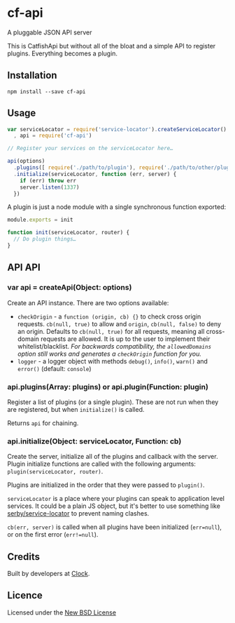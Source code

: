 # cf-api

A pluggable JSON API server

This is CatfishApi but without all of the bloat and a simple API to register plugins.
Everything becomes a plugin.

## Installation

    npm install --save cf-api

## Usage

```js
var serviceLocator = require('service-locator').createServiceLocator()
  , api = require('cf-api')

// Register your services on the serviceLocator here…

api(options)
  .plugins([ require('./path/to/plugin'), require('./path/to/other/plugin') ])
  .initialize(serviceLocator, function (err, server) {
    if (err) throw err
    server.listen(1337)
  })
```

A plugin is just a node module with a single synchronous function exported:

```js
module.exports = init

function init(serviceLocator, router) {
  // Do plugin things…
}
```

## API API

### var api = createApi(Object: options)

Create an API instance. There are two options available:

- `checkOrigin` - a `function (origin, cb) {}` to check cross origin requests. `cb(null, true)` to allow and `origin`, `cb(null, false)` to deny an origin. Defaults to `cb(null, true)` for all requests, meaning all cross-domain requests are allowed. It is up to the user to implement their whitelist/blacklist. *For backwards compatibility, the `allowedDomains` option still works and generates a `checkOrigin` function for you.*
- `logger` - a logger object with methods `debug()`, `info()`, `warn()` and `error()` (default: `console`)

### api.plugins(Array: plugins) or api.plugin(Function: plugin)

Register a list of plugins (or a single plugin). These are not run when they are registered, but when `initialize()`
is called.

Returns `api` for chaining.

### api.initialize(Object: serviceLocator, Function: cb)

Create the server, initialize all of the plugins and callback with the server. Plugin initialize
functions are called with the following arguments: `plugin(serviceLocator, router)`.

Plugins are initialized in the order that they were passed to `plugin()`.

`serviceLocator` is a place where your plugins can speak to application level services.
It could be a plain JS object, but it's better to use something like
[serby/service-locator](https://github.com/serby/service-locator) to prevent naming clashes.

`cb(err, server)` is called when all plugins have been initialized (`err=null`), or on the first
error (`err!=null`).

## Credits
Built by developers at [Clock](http://clock.co.uk).

## Licence
Licensed under the [New BSD License](http://opensource.org/licenses/bsd-license.php)
